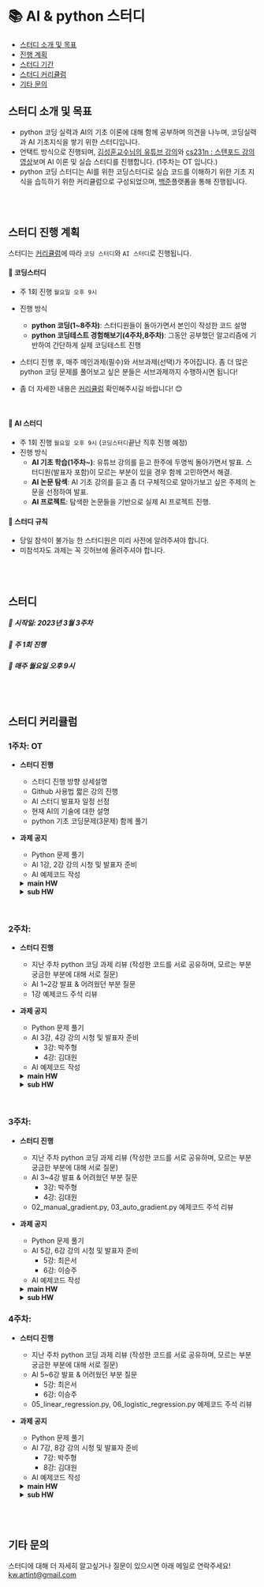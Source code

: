 # 📚 AI & python 스터디

- [스터디 소개 및 목표](#스터디-소개-및-목표)
- [진행 계획](#스터디-진행-계획)
- [스터디 기간](#스터디)
- [스터디 커리큘럼](#스터디-커리큘럼)
- [기타 문의](#기타-문의)


## 스터디 소개 및 목표
- python 코딩 실력과 AI의 기초 이론에 대해 함께 공부하며 의견을 나누며, 코딩실력과 AI 기초지식을 쌓기 위한 스터디입니다.
- 언택트 방식으로 진행되며, [김성훈교수님의 유튜브 강의](https://www.youtube.com/playlist?list=PLlMkM4tgfjnJ3I-dbhO9JTw7gNty6o_2m)와 [cs231n : 스텐포드 강의 영상](https://www.youtube.com/watch?v=vT1JzLTH4G4&list=PLSVEhWrZWDHQTBmWZufjxpw3s8sveJtnJ)보며 AI 이론 및 실습 스터디를 진행합니다. (1주차는 OT 입니다.)
- python 코딩 스터디는 AI를 위한 코딩스터디로 실습 코드를 이해하기 위한 기초 지식을 습득하기 위한 커리큘럼으로 구성되었으며, [백준](https://www.acmicpc.net/)플랫폼을 통해 진행됩니다.


<br><br>



## 스터디 진행 계획
스터디는 [커리큘럼](#코딩스터디-커리큘럼)에 따라 `코딩 스터디`와 `AI 스터디`로 진행됩니다.


#### 📌 코딩스터디 
- 주 1회 진행 `월요일 오후 9시`
- 진행 방식
   - **python 코딩(1~8주차)**: 스터디원들이 돌아가면서 본인이 작성한 코드 설명
   - **python 코딩테스트 경험해보기(4주차,8주차)**: 그동안 공부했던 알고리즘에 기반하여 간단하게 실제 코딩테스트 진행
   
- 스터디 진행 후, 매주 메인과제(필수)와 서브과제(선택)가 주어집니다. 좀 더 많은 python 코딩 문제를 풀어보고 싶은 분들은 서브과제까지 수행하시면 됩니다!
- 좀 더 자세한 내용은 [커리큘럼](#코딩스터디-커리큘럼) 확인해주시길 바랍니다! 😊

<br>


#### 📌 AI 스터디
- 주 1회 진행 `월요일 오후 9시` (`코딩스터디`끝난 직후 진행 예정)
- 진행 방식
	- **AI 기초 학습(1주차~)**: 유튜브 강의를 듣고 한주에 두명씩 돌아가면서 발표. 스터디원(발표자 포함)이 모르는 부분이 있을 경우 함께 고민하면서 해결.
	- **AI 논문 탐섹**: AI 기초 강의를 듣고 좀 더 구체적으로 알아가보고 싶은 주제의 논문을 선정하여 발표.
	- **AI 프로젝트**: 탐색한 논문들을 기반으로 실제 AI 프로젝트 진행.


#### 📌 스터디 규칙
- 당일 참석이 불가능 한 스터디원은 미리 사전에 알려주셔야 합니다.
- 미참석자도 과제는 꼭 깃허브에 올려주셔야 합니다.

<br><br>

## 스터디

##### 📅 시작일: 2023년 3월 3주차
##### 📅 주 1회 진행 
##### 📅 매주 월요일 오후 9시 

<br><br>


## 스터디 커리큘럼

   
### 1주차: OT
- **스터디 진행**
   - 스터디 진행 방향 상세설명
   - Github 사용법 짧은 강의 진행
   - AI 스터디 발표자 일정 선정
   - 현재 AI의 기술에 대한 설명
   - python 기초 코딩문제(3문제) 함께 풀기 
    
- **과제 공지**
	- Python 문제 풀기
	- AI 1강, 2강 강의 시청 및 발표자 준비
	- AI 예제코드 작성	
	
	<details>
   	<summary><strong>main HW</strong></summary>
	
	- python
   		- [백준] [입출력과 사칙연산](https://www.acmicpc.net/step/1) (13문제) 
		
	- AI [PyTorchZeroToAll (in English)](https://www.youtube.com/playlist?list=PLlMkM4tgfjnJ3I-dbhO9JTw7gNty6o_2m) 1\~6강 유튜브 시청 (+발표자: 1강, 2강 발표 준비)
		- 1강: [Overview](https://www.youtube.com/watch?v=SKq-pmkekTk&list=PLlMkM4tgfjnJ3I-dbhO9JTw7gNty6o_2m&index=1)
		- 2강: [Linear Model](https://www.youtube.com/watch?v=l-Fe9Ekxxj4&list=PLlMkM4tgfjnJ3I-dbhO9JTw7gNty6o_2m&index=2)

		- [참고 영상](https://www.youtube.com/playlist?list=PLlMkM4tgfjnLSOjrEJN31gZATbcj_MpUm)
		
			> Pytorch 기반 인공지능을 학습하는 스터디이므로 본 영상은 참고만 하시길 바랍니다.
		
			> 재생 목록에서 해당 강의에 대한 내용을 찾아서 확인해보시면 됩니다. 
	- AI 예제 코드에 주석 달기 
		- [*01_basics.py*](https://github.com/hunkim/PyTorchZeroToAll/blob/master/01_basics.py)
		
   	</details>
   
   	<details>
   	<summary><strong>sub HW</strong></summary>

   	- python [프로그래머스] [연속된 수의 합](https://school.programmers.co.kr/learn/courses/30/lessons/120923)


   
   	</details>

<br>


### 2주차: 
- **스터디 진행**
   - 지난 주차 python 코딩 과제 리뷰 
   (작성한 코드를 서로 공유하며, 모르는 부분 궁금한 부분에 대해 서로 질문)
   - AI 1\~2강 발표 & 어려웠던 부분 질문
   - 1강 예제코드 주석 리뷰
   
- **과제 공지**
	- Python 문제 풀기
	- AI 3강, 4강 강의 시청 및 발표자 준비
	    - 3강: 박주형
	    - 4강: 김대원
	- AI 예제코드 작성	

	<details>
	<summary><strong>main HW</strong></summary>

	- python
		- [백준] [조건문](https://www.acmicpc.net/step/4) (홀수번 문제 총 4문제)
		- [백준] [반복문](https://www.acmicpc.net/step/3) (짝수번 문제 총 6문제)
	
	- [PyTorchZeroToAll (in English)](https://www.youtube.com/playlist?list=PLlMkM4tgfjnJ3I-dbhO9JTw7gNty6o_2m) 7~9강 유튜브 강의 시청 (+발표자: 3강, 4강 발표 준비)	
		-   3강: [Gradient Descent](https://www.youtube.com/watch?v=b4Vyma9wPHo&list=PLlMkM4tgfjnJ3I-dbhO9JTw7gNty6o_2m&index=3)
		-   4강: [Back-propagation and Autograd](https://www.youtube.com/watch?v=ma2KXWblllc&list=PLlMkM4tgfjnJ3I-dbhO9JTw7gNty6o_2m&index=4)

	- AI 예제 코드에 주석 달기 
		 - [*02_manual_gradient.py*](https://github.com/hunkim/PyTorchZeroToAll/blob/master/02_manual_gradient.py) 
		 - [*03_auto_gradient.py*](https://github.com/hunkim/PyTorchZeroToAll/blob/master/03_auto_gradient.py)
   
   </details>
   
   <details>
   <summary><strong>sub HW</strong></summary>

    - [프로그래머스] [OX퀴즈](https://school.programmers.co.kr/learn/courses/30/lessons/120907)
   
   </details>

<br>

### 3주차: 
- **스터디 진행**
   - 지난 주차 python 코딩 과제 리뷰 
   (작성한 코드를 서로 공유하며, 모르는 부분 궁금한 부분에 대해 서로 질문)
   - AI 3~4강 발표 & 어려웠던 부분 질문
       - 3강: 박주형
       - 4강: 김대원 
   - 02_manual_gradient.py, 03_auto_gradient.py 예제코드 주석 리뷰
   
- **과제 공지**
	- Python 문제 풀기
	- AI 5강, 6강 강의 시청 및 발표자 준비
	    - 5강: 최은서
	    - 6강: 이승주
	- AI 예제코드 작성	

	<details>
	<summary><strong>main HW</strong></summary>

	- python
		- [백준] [1차원 배열](https://www.acmicpc.net/step/6) (짝수번 문제 총 5문제)
		- [백준] [문자열](https://www.acmicpc.net/step/7) (홀수번 문제 총 6문제)
	
	- [PyTorchZeroToAll (in English)](https://www.youtube.com/playlist?list=PLlMkM4tgfjnJ3I-dbhO9JTw7gNty6o_2m) 7~9강 유튜브 강의 시청 (+발표자: 3강, 4강 발표 준비)	
		-   5강: [Linear Regression](https://www.youtube.com/watch?v=113b7O3mabY&list=PLlMkM4tgfjnJ3I-dbhO9JTw7gNty6o_2m&index=5&ab_channel=SungKim)
		-   6강: [Logistic Regression](https://www.youtube.com/watch?v=GAKTBQn7yKo&list=PLlMkM4tgfjnJ3I-dbhO9JTw7gNty6o_2m&index=6&ab_channel=SungKim)

	- AI 예제 코드에 주석 달기 
		 - [*05_linear_regression.py*](https://github.com/hunkim/PyTorchZeroToAll/blob/master/05_linear_regression.py) 
		 - [*06_logistic_regression.py*](https://github.com/hunkim/PyTorchZeroToAll/blob/master/06_logistic_regression.py)
   
   </details>
   
   <details>
   <summary><strong>sub HW</strong></summary>

    - [프로그래머스] [문자열 밀기](https://school.programmers.co.kr/learn/courses/30/lessons/120921)
   
   </details>



### 4주차: 
- **스터디 진행**
   - 지난 주차 python 코딩 과제 리뷰 
   (작성한 코드를 서로 공유하며, 모르는 부분 궁금한 부분에 대해 서로 질문)
   - AI 5~6강 발표 & 어려웠던 부분 질문
       - 5강: 최은서
       - 6강: 이승주 
   - 05_linear_regression.py, 06_logistic_regression.py 예제코드 주석 리뷰
   
- **과제 공지**
	- Python 문제 풀기
	- AI 7강, 8강 강의 시청 및 발표자 준비
	    - 7강: 박주형
	    - 8강: 김대원
	- AI 예제코드 작성	

	<details>
	<summary><strong>main HW</strong></summary>

	- python
		- [백준] [심화 1](https://www.acmicpc.net/step) (모든 문제 총 10문제)
	
	- [PyTorchZeroToAll (in English)](https://www.youtube.com/playlist?list=PLlMkM4tgfjnJ3I-dbhO9JTw7gNty6o_2m) 7~8강 유튜브 강의 시청 (+발표자: 5강, 6강 발표 준비)	
		-   7강: [Wide and Deep](https://www.youtube.com/watch?v=113b7O3mabY&list=PLlMkM4tgfjnJ3I-dbhO9JTw7gNty6o_2m&index=5&ab_channel=SungKim)
		-   8강: [PyTorch DataLoader](https://www.youtube.com/watch?v=GAKTBQn7yKo&list=PLlMkM4tgfjnJ3I-dbhO9JTw7gNty6o_2m&index=6&ab_channel=SungKim)

	- AI 예제 코드에 주석 달기 
		 - [*07_diabets_logistic.py*](https://github.com/hunkim/PyTorchZeroToAll/blob/master/07_diabets_logistic.py) 
		 - [*08_1_dataset_loader.py*](https://github.com/hunkim/PyTorchZeroToAll/blob/master/08_1_dataset_loader.py)
   
   </details>
   
   <details>
   <summary><strong>sub HW</strong></summary>

    - [프로그래머스] [잘라서 배열로 저장하기](https://school.programmers.co.kr/learn/courses/30/lessons/120913)
   
   </details>


<br><br>

## 기타 문의
스터디에 대해 더 자세히 알고싶거나 질문이 있으시면 아래 메일로 연락주세요!
<br>
kw.artint@gmail.com
